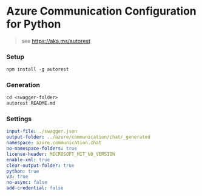 # Azure Communication Configuration for Python

> see https://aka.ms/autorest

### Setup
```ps
npm install -g autorest
```

### Generation
```ps
cd <swagger-folder>
autorest README.md
```

### Settings
``` yaml
input-file: ./swagger.json
output-folder: ../azure/communication/chat/_generated
namespace: azure.communication.chat
no-namespace-folders: true
license-header: MICROSOFT_MIT_NO_VERSION
enable-xml: true
clear-output-folder: true
python: true
v3: true
no-async: false
add-credential: false
```